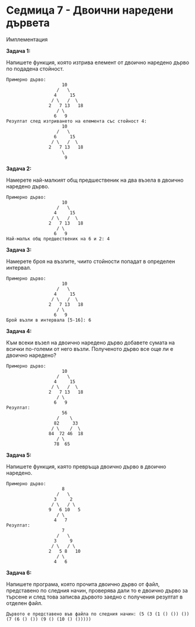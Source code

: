 # Седмица 7 - Двоични наредени дървета

Имплементация

**Задача 1:**

Напишете функция, която изтрива елемент от двоично наредено дърво по подадена стойност.

```
Примерно дърво:
                     10
                   /   \
                  4     15
                 / \   /  \ 
                2   7 13   18 
                   / \
                  6   9
Резултат след изтриването на елемента със стойност 4:
                     10
                   /   \
                  6     15
                 / \   /  \ 
                2   7 13   18 
                     \
                      9                 
```

**Задача 2:**

Намерете най-малкият общ предшественик на два възела в двоично наредено дърво.

```
Примерно дърво:
                     10
                   /   \
                  4     15
                 / \   /  \ 
                2   7 13   18 
                   / \
                  6   9
Най-малък общ предшественик на 6 и 2: 4
```

**Задача 3:**

Намерете броя на възлите, чиито стойности попадат в определен интервал.

```
Примерно дърво:
                     10
                   /   \
                  4     15
                 / \   /  \ 
                2   7 13   18 
                   / \
                  6   9
Брой възли в интервала [5-16]: 6                
```

**Задача 4:**

Към всеки възел на двоично наредено дърво добавете сумата на всички по-големи от него възли. Полученото дърво все още ли е двоично наредено?


```
Примерно дърво:
                     10
                   /   \
                  4     15
                 / \   /  \ 
                2   7 13   18 
                   / \
                  6   9
Резултат:
                     56
                   /    \
                  82     33
                 / \    /  \ 
                84  72 46  18 
                   / \
                  78  65
```

**Задача 5:**

Напишете функция, каято превръща двоично дърво в двоично наредено.

```
Примерно дърво:
                     8
                   /   \
                  3     2
                 / \   / \ 
                9   6 10   5 
                   / \
                  4   7
Резултат:
                     7
                   /   \
                  3     9
                 / \   / \ 
                2   5 8   10 
                   / \
                  4   6
```

**Задача 6:**

Напишете програма, която прочита двоично дърво от файл, представено по следния начин, проверява дали то е двоично дърво за търсене и след това записва дървото заедно с получения резултат в отделен файл.

```
Дървото е представено във файла по следния начин: (5 (3 (1 () ()) ()) (7 (6 () ()) (9 () (10 () ()))))
```


